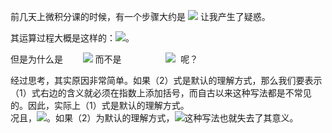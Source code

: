 前几天上微积分课的时候，有一个步骤大约是 ![](https://cdn.nlark.com/yuque/__latex/b199be7a03d507ceded62ed2b7943bc9.svg#card=math&code=%5Csqrt%5Bn%5D%7Ba%5E%7Bn%5E2%7D%7D%20%3D%20a%5En&height=33&width=80) 让我产生了疑惑。

其运算过程大概是这样的：![](https://cdn.nlark.com/yuque/__latex/a18df0f8ea870d411efbf450c95ffb5f.svg#card=math&code=%5Csqrt%5Bn%5D%7Ba%5E%7Bn%5E2%7D%7D%20%3D%20a%5E%7Bn%5E2%2A%5Cfrac%7B1%7D%7Bn%7D%7D%3D%20a%5En&height=33&width=144)。

但是为什么是        ![](https://cdn.nlark.com/yuque/__latex/2cf46af4fe501db591f6f81d9c2e471c.svg#card=math&code=a%5E%7Bn%5E2%7D%20%3D%20a%5E%7B%28n%5E2%29%7D%5Cqquad%5C%2C%281%29&height=25&width=136)
而不是                  ![](https://cdn.nlark.com/yuque/__latex/b4faf7a9f4823eb2a1c1b2224beb822b.svg#card=math&code=a%5E%7Bn%5E2%7D%20%3D%20%7B%28a%5En%29%7D%5E2%5Cquad%5C%20%5C%20%5C%3B%282%29&height=25&width=135)  呢？

经过思考，其实原因非常简单。如果（2）式是默认的理解方式，那么我们要表示（1）式右边的含义就必须在指数上添加括号，而自古以来这种写法都是不常见的。因此，实际上（1）式是默认的理解方式。<br />况且，![](https://cdn.nlark.com/yuque/__latex/2e3b4d5fdf75b6fbd312a8aa3403a33f.svg#card=math&code=%7B%28a%5En%29%7D%5E2%20%3D%20a%5E%7B2n%7D&height=24&width=84)。如果（2）为默认的理解方式，![](https://cdn.nlark.com/yuque/__latex/1f3b3bc97ceb17ca92707c79513432fb.svg#card=math&code=a%5E%7Bn%5E2%7D&height=21&width=24)这种写法也就失去了其意义。
